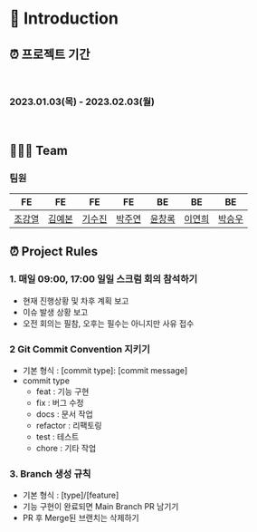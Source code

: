 # 📌 Introduction



## ⏰ 프로젝트 기간  
<br/>
<h3>2023.01.03(목) - 2023.02.03(월)</h3>
<br/>


## 👩‍👧‍👦 Team
### 팀원
|FE|FE|FE|FE|BE|BE|BE|
|:---:|:---:|:---:|:---:|:---:|:---:|:---:|
|[조강열](https://github.com/CHOGANGYEOL)|[김예본](https://github.com/FE012)|[기수진](https://github.com/KISOOJIN)|[박주연](https://github.com/zoeypark)|[윤창록](https://github.com/my-roki)|[이연희](https://github.com/yeonini)|[박승우](https://github.com/hionpu)|

## ⏰ Project Rules

### 1. 매일 09:00, 17:00 일일 스크럼 회의 참석하기
- 현재 진행상황 및 차후 계획 보고
- 이슈 발생 상황 보고 
- 오전 회의는 필참, 오후는 필수는 아니지만 사유 접수

### 2 Git Commit Convention 지키기
- 기본 형식 : [commit type]: [commit message]
- commit type
  - feat : 기능 구현
  - fix : 버그 수정
  - docs : 문서 작업
  - refactor : 리팩토링
  - test : 테스트
  - chore : 기타 작업

### 3. Branch 생성 규칙
- 기본 형식 : [type]/[feature]
- 기능 구현이 완료되면 Main Branch PR 남기기
- PR 후 Merge된 브랜치는 삭제하기
